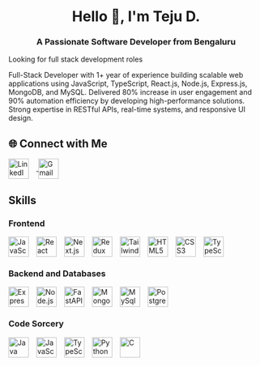 <h1 align="center">Hello 👋, I'm Teju D.</h1>
<h3 align="center">A Passionate Software Developer from Bengaluru</h3>

<p>
  Looking for full stack development roles
</p>
<p>Full-Stack Developer with 1+ year of experience building scalable web applications using JavaScript, TypeScript,
React.js, Node.js, Express.js, MongoDB, and MySQL. Delivered 80% increase in user engagement and 90%
automation efficiency by developing high-performance solutions. Strong expertise in RESTful APIs, real-time systems,
and responsive UI design.
</p>

## 🌐 Connect with Me

<p align="left">
  <a href="https://linkedin.com/in/tejud" target="blank">
    <img align="center" src="https://skillicons.dev/icons?i=linkedin" alt="LinkedIn" height="40" width="40" style="margin-right: 15px;"/>
  </a>
  
  <a href="mailto:tejudharanesh1234@gmail.com">
    <img align="center" src="https://skillicons.dev/icons?i=gmail" alt="Gmail" height="40" width="40" style="margin-right: 15px;" />
  </a>
</p>

<h2>Skills</h2>

### Frontend
<div style="display: flex; flex-direction: row; align-items: center;">
  <img src="https://skillicons.dev/icons?i=js" alt="JavaScript" width="40" height="40" style="margin-right: 15px;" />
  <img src="https://skillicons.dev/icons?i=react" alt="React" width="40" height="40" style="margin-right: 15px;" />
  <img src="https://skillicons.dev/icons?i=nextjs" alt="Next.js" width="40" height="40" style="margin-right: 15px;" />
  <img src="https://skillicons.dev/icons?i=redux" alt="Redux" width="40" height="40" style="margin-right: 15px;" />
  <img src="https://skillicons.dev/icons?i=tailwind" alt="TailwindCSS" width="40" height="40" style="margin-right: 15px;" />
  <img src="https://skillicons.dev/icons?i=html" alt="HTML5" width="40" height="40" style="margin-right: 15px;" />
  <img src="https://skillicons.dev/icons?i=css" alt="CSS3" width="40" height="40" style="margin-right: 15px;" />
  <img src="https://skillicons.dev/icons?i=ts" alt="TypeScript" width="40" height="40" style="margin-right: 15px;" />

</div>

### Backend and Databases
<div style="display: flex; flex-direction: row; align-items: center;">
  <img src="https://skillicons.dev/icons?i=express" alt="Express.js" width="40" height="40" style="margin-right: 15px;" />
  <img src="https://skillicons.dev/icons?i=nodejs" alt="Node.js" width="40" height="40" style="margin-right: 15px;" />
  <img src="https://skillicons.dev/icons?i=fastapi" alt="FastAPI" width="40" height="40" style="margin-right: 15px;" />
  <img src="https://skillicons.dev/icons?i=mongodb" alt="MongoDB" width="40" height="40" style="margin-right: 15px;" />
    <img src="https://skillicons.dev/icons?i=mysql" alt="MySql" width="40" height="40" style="margin-right: 15px;" />
  <img src="https://skillicons.dev/icons?i=postgres" alt="PostgreSQL" width="40" height="40" style="margin-right: 15px;" />
</div>


### Code Sorcery
<div style="display: flex; flex-direction: row; align-items: center;">
  <img src="https://skillicons.dev/icons?i=java" alt="Java" width="40" height="40" style="margin-right: 15px;" />
  <img src="https://skillicons.dev/icons?i=js" alt="JavaScript" width="40" height="40" style="margin-right: 15px;" />
  <img src="https://skillicons.dev/icons?i=ts" alt="TypeScript" width="40" height="40" style="margin-right: 15px;" />
  <img src="https://skillicons.dev/icons?i=py" alt="Python" width="40" height="40" style="margin-right: 15px;" />
  <img src="https://skillicons.dev/icons?i=c" alt="C" width="40" height="40" style="margin-right: 15px;" />
</div>


